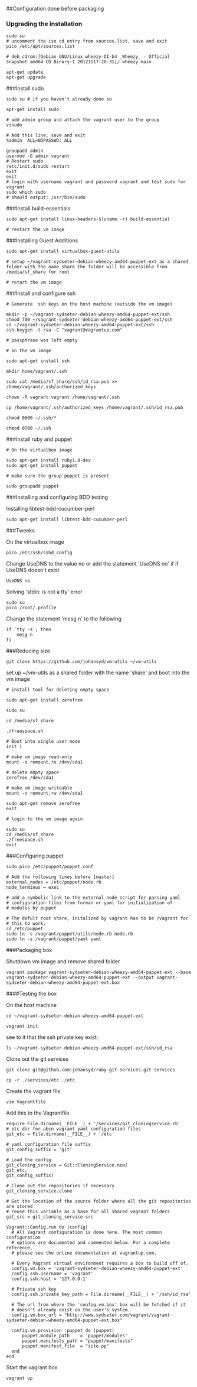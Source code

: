 ##Configuration done before packaging

### Upgrading the installation
    sudo su
    # uncomment the iso cd entry from sources.list, save and exit
    pico /etc/apt/sources.list

    # deb cdrom:[Debian GNU/Linux wheezy-DI-b4 _Wheezy_ - Official Snapshot amd64 CD Binary-1 20121117-20:31]/ wheezy main

    apt-get update
    apt-get upgrade

###Install sudo

    sudo su # if you haven't already done so

    apt-get install sudo

    # add admin group and attach the vagrant user to the group
    visudo

    # Add this line, save and exit
    %admin	ALL=NOPASSWD: ALL

    groupadd admin
    usermod -G admin vagrant
    # Restart sudo
    /etc/init.d/sudo restart
    exit 
    exit
    # login with username vagrant and password vagrant and test sudo for vagrant
    sudo which sudo
    # should output: /usr/bin/sudo

###Install build-essentials

    sudo apt-get install linux-headers-$(uname -r) build-essential

    # restart the vm image

###Installing Guest Additions

    sudo apt-get install virtualbox-guest-utils

    # setup ~/vagrant-sydseter-debian-wheezy-amd64-puppet-ext as a shared folder with the name share the folder will be accessible from /media/sf_share for root

    # retart the vm image

###Install and configure ssh

    # Generate  ssh keys on the host machine (outside the vm image)

    mkdir -p ~/vagrant-sydseter-debian-wheezy-amd64-puppet-ext/ssh
    chmod 700 ~/vagrant-sydseter-debian-wheezy-amd64-puppet-ext/ssh
    cd ~/vagrant-sydseter-debian-wheezy-amd64-puppet-ext/ssh
    ssh-keygen -t rsa -C "vagrant@vagrantup.com"

    # passphrase was left empty

    # on the vm image

    sudo apt-get install ssh

    mkdir home/vagrant/.ssh

    sudo cat /media/sf_share/ssh/id_rsa.pub >> /home/vagrant/.ssh/authorized_keys

    chown -R vagrant:vagrant /home/vagrant/.ssh

    cp /home/vagrant/.ssh/authorized_keys /home/vagrant/.ssh/id_rsa.pub

    chmod 0600 ~/.ssh/*

    chmod 0700 ~/.ssh

###Install ruby and puppet

    # On the virtualbox image

    sudo apt-get install ruby1.8-dev
    sudo apt-get install puppet

    # make sure the group puppet is present

    sudo groupadd puppet

###Installing and configuring BDD testing

Installing libtest-bdd-cucumber-perl

    sudo apt-get install libtest-bdd-cucumber-perl

###Tweeks

On the virtualbox image

    pico /etc/ssh/sshd_config

Change UseDNS to the value no or add the statement 'UseDNS no' if if UseDNS 
doesn't exist

    UseDNS no
    
Solving 'stdin: is not a tty' error

    sudo su
    pico /root/.profile

Change the statement 'mesg n' to the following

    if `tty -s`; then
        mesg n
    fi
    
###Reducing size

    git clone https://github.com/johansyd/vm-utils ~/vm-utils

set up ~/vm-utils as a shared folder with the name 'share' and boot into the vm image

    # install tool for deleting empty space

    sudo apt-get install zerofree

    sudo su

    cd /media/sf_share
    
    ./freespace.sh
    
    # Boot into single user mode
    init 1

    # make vm image read-only
    mount -o remount,ro /dev/sda1
    
    # delete empty space
    zerofree /dev/sda1

    # make vm image writeable
    mount -o remount,rw /dev/sda1
    
    sudo apt-get remove zerofree
    exit
    
    # login to the vm image again

    sudo su
    cd /media/sf_share
    ./freespace.sh
    exit

###Configuring puppet

    sudo pico /etc/puppet/puppet.conf

    # Add the following lines before [master]
    external_nodes = /etc/puppet/node.rb
    node_terminus = exec

    # add a symbolic link to the external node script for parsing yaml 
    # configuration files from forman or yaml for initialization of 
    # modules by puppet

    # The defult root share, initalized by vagrant has to be /vagrant for
    # this to work.
    cd /etc/puppet
    sudo ln -s /vagrant/puppet/utils/node.rb node.rb
    sudo ln -s /vagrant/puppet/yaml yaml

###Packaging box

Shutdown vm image and remove shared folder

    vagrant package vagrant-sydseter-debian-wheezy-amd64-puppet-ext --base vagrant-sydseter-debian-wheezy-amd64-puppet-ext --output vagrant-sydseter-debian-wheezy-amd64-puppet-ext.box

####Testing the box

On the host machine

    cd ~/vagrant-sydseter-debian-wheezy-amd64-puppet-ext

    vagrant init


see to it that the ssh private key exist:
    
    ls ~/vagrant-sydseter-debian-wheezy-amd64-puppet-ext/ssh/id_rsa

Clone out the git services

    git clone git@github.com:johansyd/ruby-git-services.git services

    cp -r ./services/etc ./etc

Create the vagrant file

    vim Vagrantfile

Add this to the Vagrantfile

    require File.dirname(__FILE__) + '/services/git_cloningservice.rb'
    # etc dir for abcn vagrant yaml configuration files 
    git_etc = File.dirname(__FILE__) + '/etc'

    # yaml configuration file suffix
    git_config_suffix = 'git'

    # Load the config
    git_cloning_service = Git::CloningService.new(
    git_etc, 
    git_config_suffix)

    # Clone out the repositories if necessary
    git_cloning_service.clone

    # Get the location of the source folder where all the git repositories are stored
    # reuse this variable as a base for all shared vagrant folders
    git_src = git_cloning_service.src

    Vagrant::Config.run do |config|
      # All Vagrant configuration is done here. The most common configuration
      # options are documented and commented below. For a complete reference,
      # please see the online documentation at vagrantup.com.

      # Every Vagrant virtual environment requires a box to build off of.
      config.vm.box = 'vagrant-sydseter-debian-wheezy-amd64-puppet-ext'
      config.ssh.username = 'vagrant'
      config.ssh.host = '127.0.0.1'

      # Private ssh key
      config.ssh.private_key_path = File.dirname(__FILE__) + '/ssh/id_rsa'

      # The url from where the 'config.vm.box' box will be fetched if it
      # doesn't already exist on the user's system.
      config.vm.box_url = "http://www.sydseter.com/vagrant/vagrant-sydseter-debian-wheezy-amd64-puppet-ext.box"

      config.vm.provision :puppet do |puppet|
          puppet.module_path    = 'puppet/modules'
          puppet.manifests_path = "puppet/manifests"
          puppet.manifest_file  = "site.pp"
      end
    end

Start the vagrant box

    vagrant up
